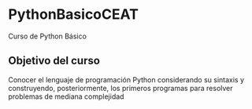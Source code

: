 # PythonBasicoCEAT
Curso de Python Básico

## Objetivo del curso

Conocer el lenguaje de programación Python considerando su sintaxis y construyendo, posteriormente, los primeros programas para resolver problemas de mediana complejidad
